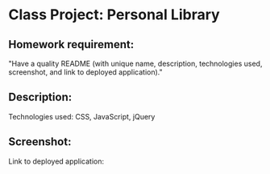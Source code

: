 # Class Project: Personal Library 

## Homework requirement: 
"Have a quality README (with unique name, description, technologies used, screenshot, and link to deployed application)."

## Description: 
Technologies used: CSS, JavaScript, jQuery

## Screenshot: 
Link to deployed application: 
